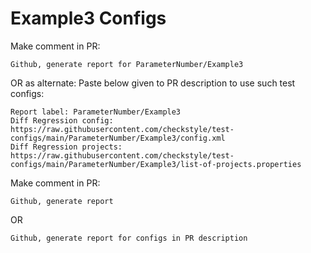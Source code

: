 # Example3 Configs
Make comment in PR:
```
Github, generate report for ParameterNumber/Example3
```
OR as alternate:
Paste below given to PR description to use such test configs:
```
Report label: ParameterNumber/Example3
Diff Regression config: https://raw.githubusercontent.com/checkstyle/test-configs/main/ParameterNumber/Example3/config.xml
Diff Regression projects: https://raw.githubusercontent.com/checkstyle/test-configs/main/ParameterNumber/Example3/list-of-projects.properties
```
Make comment in PR:
```
Github, generate report
```
OR
```
Github, generate report for configs in PR description
```
